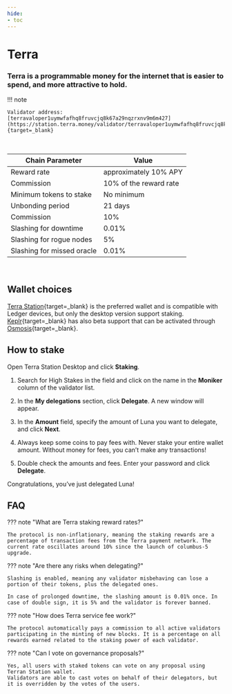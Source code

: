 ```yaml
---
hide:
- toc
---
```


# Terra

### Terra is a programmable money for the internet that is easier to spend, and more attractive to hold.

!!! note

    Validator address: [terravaloper1uymwfafhq8fruvcjq8k67a29nqzrxnv9m6m427](https://station.terra.money/validator/terravaloper1uymwfafhq8fruvcjq8k67a29nqzrxnv9m6m427){target=_blank}

<br/>

| Chain Parameter            | Value |
|----------------------------|------------------------------------ |
| Reward rate                | approximately 10% APY |
| Commission                 | 10% of the reward rate |
| Minimum tokens to stake    | No minimum |
| Unbonding period           | 21 days |
| Commission                 | 10% |
| Slashing for downtime      | 0.01% |
| Slashing for rogue nodes   | 5% |
| Slashing for missed oracle | 0.01% |

<br/>

## Wallet choices

[Terra Station](https://docs.terra.money/docs/learn/terra-station/download/terra-station-desktop.html){target=_blank} is the preferred wallet and is compatible with Ledger devices, but only the desktop version support staking.
[Keplr](https://wallet.keplr.app/){target=_blank} has also beta support that can be activated through [Osmosis](https://app.osmosis.zone/assets){target=_blank}.

## How to stake

Open Terra Station Desktop and click **Staking**.

1. Search for High Stakes in the field and click on the name in the **Moniker** column of the validator list.

2. In the **My delegations** section, click **Delegate**. A new window will appear.

3. In the **Amount** field, specify the amount of Luna you want to delegate, and click **Next**.

4. Always keep some coins to pay fees with. Never stake your entire wallet amount. Without money for fees, you can’t make any transactions!

5. Double check the amounts and fees. Enter your password and click **Delegate**.

Congratulations, you’ve just delegated Luna!

## FAQ

??? note "What are Terra staking reward rates?"

    The protocol is non-inflationary, meaning the staking rewards are a percentage of transaction fees from the Terra payment network. The current rate oscillates around 10% since the launch of columbus-5 upgrade.

??? note "Are there any risks when delegating?"

    Slashing is enabled, meaning any validator misbehaving can lose a portion of their tokens, plus the delegated ones.

    In case of prolonged downtime, the slashing amount is 0.01% once. In case of double sign, it is 5% and the validator is forever banned.

??? note "How does Terra service fee work?"

    The protocol automatically pays a commission to all active validators participating in the minting of new blocks. It is a percentage on all rewards earned related to the staking power of each validator.

??? note "Can I vote on governance proposals?"

    Yes, all users with staked tokens can vote on any proposal using Terran Station wallet.
    Validators are able to cast votes on behalf of their delegators, but it is overridden by the votes of the users.


